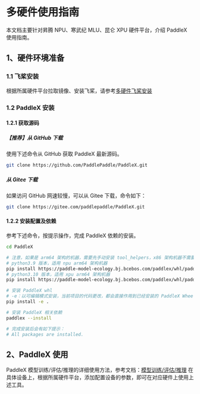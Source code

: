# 多硬件使用指南

本文档主要针对昇腾 NPU、寒武纪 MLU、昆仑 XPU 硬件平台，介绍 PaddleX 使用指南。

## 1、硬件环境准备

### 1.1 飞桨安装

根据所属硬件平台拉取镜像、安装飞桨，请参考[多硬件飞桨安装](../INSTALL_OTHER_DEVICES.md)

### 1.2 PaddleX 安装

#### 1.2.1 获取源码

##### 【推荐】从 GitHub 下载

使用下述命令从 GitHub 获取 PaddleX 最新源码。

```bash
git clone https://github.com/PaddlePaddle/PaddleX.git
```

##### 从 Gitee 下载

如果访问 GitHub 网速较慢，可以从 Gitee 下载，命令如下：

```bash
git clone https://gitee.com/paddlepaddle/PaddleX.git
```

#### 1.2.2 安装配置及依赖

参考下述命令，按提示操作，完成 PaddleX 依赖的安装。

```bash
cd PaddleX

# 注意，如果是 arm64 架构的机器，需要先手动安装 tool_helpers，x86 架构机器不需要
# python3.9 版本，适用 npu arm64 架构机器
pip install https://paddle-model-ecology.bj.bcebos.com/paddlex/whl/paddlenlp-device/tool_helpers-0.1.1-cp39-cp39-linux_aarch64.whl
# python3.10 版本，适用 xpu arm64 架构机器
pip install https://paddle-model-ecology.bj.bcebos.com/paddlex/whl/paddlenlp-device/tool_helpers-0.1.1-cp310-cp310-linux_aarch64.whl

# 安装 PaddleX whl
# -e：以可编辑模式安装，当前项目的代码更改，都会直接作用到已经安装的 PaddleX Wheel
pip install -e .

# 安装 PaddleX 相关依赖
paddlex --install

# 完成安装后会有如下提示：
# All packages are installed.
```

## 2、PaddleX 使用

PaddleX 模型训练/评估/推理的详细使用方法，参考文档：[模型训练/评估/推理](./README.md)
在具体设备上，根据所属硬件平台，添加配置设备的参数，即可在对应硬件上使用上述工具。
